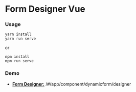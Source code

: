 # Form Designer Vue

### Usage

``` shell
yarn install
yarn run serve
```

or

``` shell
npm install
npm run serve
```

### Demo

- [**Form Designer:**](#) /#/app/component/dynamicform/designer
